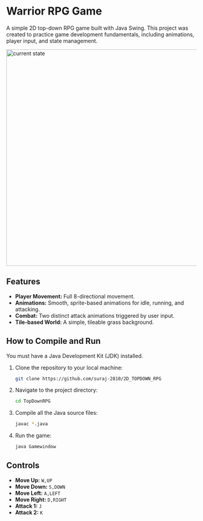 # Warrior RPG Game

A simple 2D top-down RPG game built with Java Swing. This project was created to practice game development fundamentals, including animations, player input, and state management.

<img width="801" height="571" alt="current state" src="https://github.com/user-attachments/assets/ea1c4e41-8d01-4c2b-b175-f9347e751285" />

## Features

* **Player Movement:** Full 8-directional movement.
* **Animations:** Smooth, sprite-based animations for idle, running, and attacking.
* **Combat:** Two distinct attack animations triggered by user input.
* **Tile-based World:** A simple, tileable grass background.

## How to Compile and Run

You must have a Java Development Kit (JDK) installed.

1.  Clone the repository to your local machine:
    ```bash
    git clone https://github.com/suraj-2810/2D_TOPDOWN_RPG
    ```
2.  Navigate to the project directory:
    ```bash
    cd TopDownRPG
    ```
3.  Compile all the Java source files:
    ```bash
    javac *.java
    ```
4.  Run the game:
    ```bash
    java Gamewindow
    ```

## Controls

* **Move Up:** `W,UP`
* **Move Down:** `S,DOWN`
* **Move Left:** `A,LEFT`
* **Move Right:** `D,RIGHT`
* **Attack 1:** `J`
* **Attack 2:** `K`

